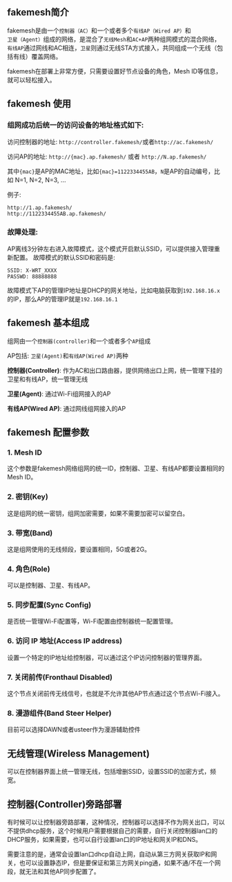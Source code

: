 ## fakemesh简介

fakemesh是由一个`控制器（AC）`和一个或者多个`有线AP（Wired AP）`和`卫星（Agent）`组成的网络，是混合了`无线Mesh`和`AC+AP`两种组网模式的混合网络，`有线AP`通过网线和AC相连，`卫星`则通过无线STA方式接入，共同组成一个无线（包括有线）覆盖网络。

fakemesh在部署上非常方便，只需要设置好节点设备的角色，Mesh ID等信息，就可以轻松接入。

## fakemesh 使用

### 组网成功后统一的访问设备的地址格式如下:

访问控制器的地址: `http://controller.fakemesh/`或者`http://ac.fakemesh/`

访问AP的地址: `http://{mac}.ap.fakemesh/` 或者 `http://N.ap.fakemesh/`

其中`{mac}`是AP的MAC地址，比如`{mac}=1122334455AB`，`N`是AP的自动编号，比如 N=1, N=2, N=3, ...

例子:
```
http://1.ap.fakemesh/
http://1122334455AB.ap.fakemesh/
```

### 故障处理:

AP离线3分钟左右进入故障模式，这个模式开启默认SSID，可以提供接入管理重新配置。
故障模式的默认SSID和密码是:
```
SSID: X-WRT_XXXX
PASSWD: 88888888
```

故障模式下AP的管理IP地址是DHCP的网关地址，比如电脑获取到`192.168.16.x`的IP，那么AP的管理IP就是`192.168.16.1`

## fakemesh 基本组成

组网由一个`控制器(controller)`和一个或者多个`AP`组成

AP包括: `卫星(Agent)`和`有线AP(Wired AP)`两种

**控制器(Controller)**:  作为AC和出口路由器，提供网络出口上网，统一管理下挂的卫星和有线AP，统一管理无线

**卫星(Agent)**:  通过Wi-Fi组网接入的AP

**有线AP(Wired AP)**:  通过网线组网接入的AP

## fakemesh 配置参数

### 1. Mesh ID

   这个参数是fakemesh网络组网的统一ID，控制器、卫星、有线AP都要设置相同的Mesh ID。

### 2. 密钥(Key)

   这是组网的统一密钥，组网加密需要，如果不需要加密可以留空白。

### 3. 带宽(Band)

   这是组网使用的无线频段，要设置相同，5G或者2G。

### 4. 角色(Role)

   可以是控制器、卫星、有线AP。

### 5. 同步配置(Sync Config)

   是否统一管理Wi-Fi配置等，Wi-Fi配置由控制器统一配置管理。

### 6. 访问 IP 地址(Access IP address)

   设置一个特定的IP地址给控制器，可以通过这个IP访问控制器的管理界面。

### 7. 关闭前传(Fronthaul Disabled)
   这个节点关闭前传无线信号，也就是不允许其他AP节点通过这个节点Wi-Fi接入。

### 8. 漫游组件(Band Steer Helper)
   目前可以选择DAWN或者usteer作为漫游辅助控件

## 无线管理(Wireless Management)

   可以在控制器界面上统一管理无线，包括增删SSID，设置SSID的加密方式，频宽。

## 控制器(Controller)旁路部署

   有时候可以让控制器旁路部署，这种情况，控制器可以选择不作为网关出口，可以不提供dhcp服务，这个时候用户需要根据自己的需要，自行关闭控制器lan口的DHCP服务，如果需要，也可以自行设置lan口的IP地址和网关IP和DNS。

   需要注意的是，通常会设置lan口dhcp自动上网，自动从第三方网关获取IP和网关，也可以设置静态IP，但是要保证和第三方网关ping通，如果不通/不在一个网段，就无法和其他AP同步配置了。
